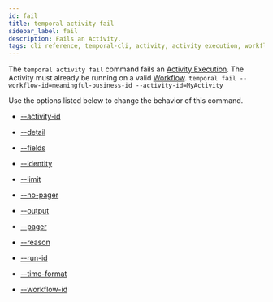 ```yaml
---
id: fail
title: temporal activity fail
sidebar_label: fail
description: Fails an Activity.
tags: cli reference, temporal-cli, activity, activity execution, workflow, cli-feature, command-line-interface-cli
---
```


The `temporal activity fail` command fails an [Activity Execution](/concepts/what-is-an-activity-execution).
The Activity must already be running on a valid [Workflow](/concepts/what-is-a-workflow).
`temporal fail --workflow-id=meaningful-business-id --activity-id=MyActivity`

Use the options listed below to change the behavior of this command.

- [--activity-id](/cli/cmd-options/activity-id)

- [--detail](/cli/cmd-options/detail)

- [--fields](/cli/cmd-options/fields)

- [--identity](/cli/cmd-options/identity)

- [--limit](/cli/cmd-options/limit)

- [--no-pager](/cli/cmd-options/no-pager)

- [--output](/cli/cmd-options/output)

- [--pager](/cli/cmd-options/pager)

- [--reason](/cli/cmd-options/reason)

- [--run-id](/cli/cmd-options/run-id)

- [--time-format](/cli/cmd-options/time-format)

- [--workflow-id](/cli/cmd-options/workflow-id)
